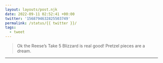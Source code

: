 ```yaml
---
layout: layouts/post.njk
date: 2022-09-11 02:52:41 +00:00
twitter: '1568794632825503749'
permalink: /status/{{ twitter }}/
tags: 
  - tweet
---
```


> Ok the Reese’s Take 5 Blizzard is real good! Pretzel pieces are a dream.

---
